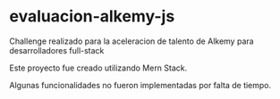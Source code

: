 # evaluacion-alkemy-js

Challenge realizado para la aceleracion de talento de Alkemy para desarrolladores full-stack

Este proyecto fue creado utilizando Mern Stack.

Algunas funcionalidades no fueron implementadas por falta de tiempo.
